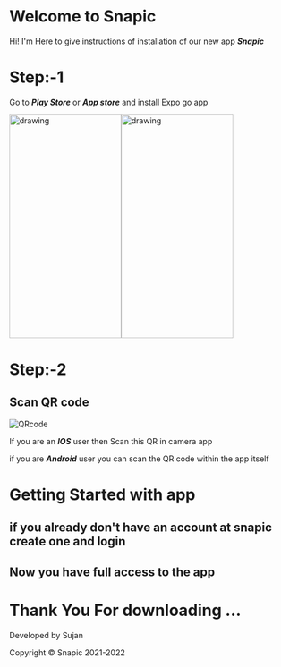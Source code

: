 # Welcome to Snapic

Hi! I'm Here  to give instructions of installation of  our new app ***Snapic***


# Step:-1
Go to ***Play Store*** or ***App store*** and install Expo go app
<div style="display:flex;">
<img src="https://bccf0f7aca1d.ngrok.io/Extras/1.png" alt="drawing" width="200" height="400"/>
<img src="https://bccf0f7aca1d.ngrok.io/ios1.jpg" alt="drawing" width="200"  height="400"/>
</div>

# Step:-2
## Scan QR code

![QRcode](https://bccf0f7aca1d.ngrok.io/extras/QR.png)

If you are an ***IOS*** user then Scan this QR in camera app 

if you are ***Android*** user you can scan the QR code within the app itself

# Getting Started with app
## if you already don't have an account at snapic create one and login 
## Now you have full access to the app



# Thank You For downloading ...

Developed by Sujan

Copyright © Snapic 2021-2022

